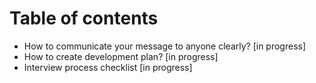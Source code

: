 # Table of contents
* How to communicate your message to anyone clearly? [in progress]
* How to create development plan? [in progress]
* Interview process checklist [in progress]
